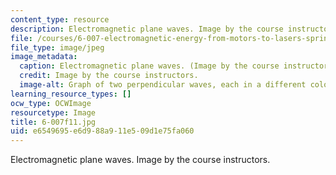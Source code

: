```yaml
---
content_type: resource
description: Electromagnetic plane waves. Image by the course instructors.
file: /courses/6-007-electromagnetic-energy-from-motors-to-lasers-spring-2011/e6549695e6d988a911e509d1e75fa060_6-007f11.jpg
file_type: image/jpeg
image_metadata:
  caption: Electromagnetic plane waves. (Image by the course instructors.)
  credit: Image by the course instructors.
  image-alt: Graph of two perpendicular waves, each in a different color.
learning_resource_types: []
ocw_type: OCWImage
resourcetype: Image
title: 6-007f11.jpg
uid: e6549695-e6d9-88a9-11e5-09d1e75fa060
---
```

Electromagnetic plane waves. Image by the course instructors.

